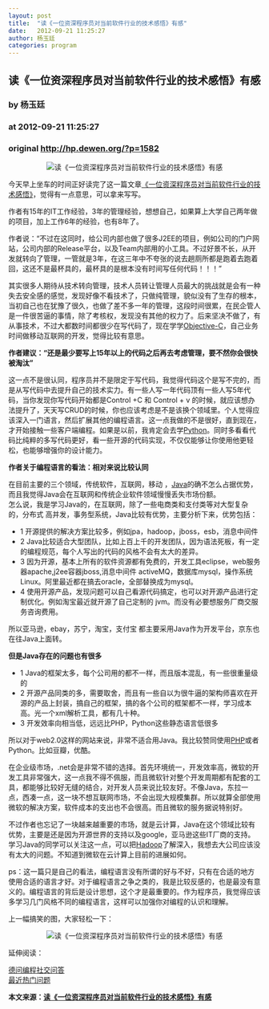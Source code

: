 ```yaml
---
layout: post
title:  "读《一位资深程序员对当前软件行业的技术感悟》有感"
date:   2012-09-21 11:25:27
author: 杨玉廷
categories: program
---
```


## 读《一位资深程序员对当前软件行业的技术感悟》有感
### by 杨玉廷
### at 2012-09-21 11:25:27
### original <http://hp.dewen.org/?p=1582>

<div style="text-align:center;margin-bottom:5px;margin-top:5px"><img src="http://hp.dewen.org/wp-content/uploads/2012/09/programmer.jpg" alt="读《一位资深程序员对当前软件行业的技术感悟》有感" title="读《一位资深程序员对当前软件行业的技术感悟》有感" border="0"></div>
<p>今天早上坐车的时间正好读完了这一篇文章<a href="http://blog.csdn.net/oiote/article/details/7981834">《一位资深程序员对当前软件行业的技术感悟》</a>，觉得有一点意思，可以拿来写写。<span></span></p>
<p>作者有15年的IT工作经验，3年的管理经验，想想自己，如果算上大学自己两年做的项目，加上工作6年的经验，也有8年了。</p>
<p>作者说：“不过在这同时，给公司内部也做了很多J2EE的项目，例如公司的门户网站，公司内部的Release平台，以及Team内部用的小工具。不过好景不长，从开发就转向了管理，一管就是3年，在这三年中不夸张的说去趟厕所都是跑着去跑着回，这还不是最杯具的，最杯具的是根本没有时间写任何代码！！！”</p>
<p>其实很多人期待从技术转向管理，技术人员转让管理人员最大的挑战就是会有一种失去安全感的感觉，发现好像不看技术了，只做纯管理，貌似没有了生存的根本，当初自己也在犹豫了很久，也做了差不多一年的管理，这段时间很累，在民企管人是一件很苦逼的事情，除了考核权，发现没有其他的权力了。后来坚决不做了，有从事技术，不过大都数时间都很少在写代码了，现在学学<a href="http://www.dewen.org/topic/6">Objective-C</a>，自己业务时间做移动互联网的开发，觉得比较有意思。</p>
<p><strong>作者建议：“还是最少要写上15年以上的代码之后再去考虑管理，要不然你会很快被淘汰”</strong></p>
<p>这一点不是很认同，程序员并不是限定于写代码，我觉得代码这个是写不完的，而是从写代码中去提升自己的技术实力。有一些人写一年代码顶有一些人写5年代码，当你发现你写代码开始都是Control +C 和 Control + v 的时候，就应该想办法提升了，天天写CRUD的时候，你也应该考虑是不是该换个领域里。个人觉得应该深入一门语言，然后扩展其他的编程语言。这一点我做的不是很好，直到现在，才开始接触一些客户端编程。如果是以前，我肯定会去学<a href="http://www.dewen.org/topic/8">Python</a>。同时多看看代码比纯粹的多写代码更好，看一些开源的代码实现，不仅仅能够让你使用他更轻松，也能够增强你的设计能力。</p>
<p><strong>作者关于编程语言的看法：相对来说比较认同</strong></p>
<p>在目前主要的三个领域，传统软件，互联网，移动 ，<a href="http://www.dewen.org/topic/1">Java</a>的确不怎么占据优势，而且我觉得Java会在互联网和传统企业软件领域慢慢丢失市场份额。<br>
怎么说，我是学习Java的，在互联网，除了一些电商类和支付类等对大型复杂的，分布式 高并发，事务型系统，Java比较有优势，主要分析下来，优势包括：</p>
<ul>
<li>1 开源提供的解决方案比较多，例如jpa，hadoop，jboss，esb，消息中间件</li>
<li>2 Java比较适合大型团队，比如上百上千的开发团队，因为语法死板，有一定的编程规范，每个人写出的代码的风格不会有太大的差异。</li>
<li>3 因为开源，基本上所有的软件资源都有免费的，开发工具eclipse，web服务器apache,j2ee容器jboss,消息中间件 activeMQ，数据库mysql，操作系统Linux。阿里最近都在搞去oracle，全部替换成为mysql。</li>
<li>4 使用开源产品，发现问题可以自己看源代码搞定，也可以对开源产品进行定制优化。例如淘宝最近就开源了自己定制的 jvm。而没有必要想服务厂商交服务咨询费用。</li>
</ul>
<p>所以亚马逊，ebay，苏宁，淘宝，支付宝 都主要采用Java作为开发平台，京东也在往Java上面转。</p>
<p><strong>但是Java存在的问题也有很多</strong></p>
<ul>
<li>1 Java的框架太多，每个公司用的都不一样，而且版本混乱，有一些很重量级的</li>
<li>2 开源产品同类的多，需要取舍，而且有一些自以为很牛逼的架构师喜欢在开源的产品上封装，搞自己的框架，搞的各个公司的框架都不一样，学习成本高。光一个xml解析工具，都有几十种。</li>
<li>3 开发效率向相当低，远远比PHP，Python这些静态语言低很多</li>
</ul>
<p>所以对于web2.0这样的网站来说，非常不适合用Java。我比较赞同使用<a href="http://www.dewen.org/topic/4">PHP</a>或者Python。比如豆瓣，优酷。</p>
<p>在企业级市场，.net会是非常不错的选择。首先环境统一，开发效率高，微软的开发工具非常强大，这一点我不得不佩服，而且微软针对整个开发周期都有配套的工具，都能够比较好无缝的结合，对开发人员来说比较友好。不像Java，东拉一点，西凑一点，这一块不想互联网市场，不会出现大规模集群。所以就算全部使用微软的解决方案，软件成本的支出也不会很高。而且微软的服务据说特别好。</p>
<p>不过作者也忘记了一块越来越重要的市场，就是云计算，Java在这个领域比较有优势，主要是还是因为开源世界的支持以及google，亚马逊这些IT厂商的支持。学习Java的同学可以关注这一点，可以把<a href="http://www.dewen.org/topic/293">Hadoop</a>了解深入，我想去大公司应该没有太大的问题。不知道到微软在云计算上目前的进展如何。</p>
<p>ps：这一篇只是自己的看法，编程语言没有所谓的好与不好，只有在合适的地方使用合适的语言才好。对于编程语言之争之类的，我是比较反感的，也是最没有意义的。编程语言的背后是设计思想，这个才是最重要的。作为程序员，我觉得应该多学习几门风格不同的编程语言，这样可以加强你对编程的认识和理解。</p>
<p>上一幅搞笑的图，大家轻松一下：</p>
<div style="text-align:center;margin-bottom:5px;margin-top:5px"><img src="http://hp.dewen.org/wp-content/uploads/2012/09/program.jpg" alt="读《一位资深程序员对当前软件行业的技术感悟》有感" title="读《一位资深程序员对当前软件行业的技术感悟》有感" border="0"></div>
<p>延伸阅读：</p>
<p><a href="http://www.dewen.org/">德问编程社交问答</a><br>
<a href="http://www.dewen.org/questions/hot">最近热门问题</a></p>
<p><b>本文来源：<a href="http://www.cnblogs.com/aigongsi/archive/2012/09/20/2695248.html">读《一位资深程序员对当前软件行业的技术感悟》有感</a></b></p>